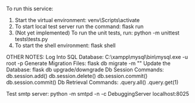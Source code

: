 To run this service:

1. Start the virtual environment: venv\Scripts\activate
2. To start local test server run the command: flask run
3. (Not yet implemented) To run the unit tests, run: python -m unittest tests\tests.py
4. To start the shell environment: flask shell

OTHER NOTES:
Log Into SQL Database: C:\xampp\mysql\bin\mysql.exe -u root -p <password>
Generate Migration Files: flask db migrate -m "<Note Here>"
Update the Database: flask db upgrade/downgrade
Db Session Commands: db.session.add() db.session.delete() db.session.commit() db.session.commit()
Db Retrieval Commands: <Model>.query.all() <Model>.query.get(1)

Test smtp server: python -m smtpd -n -c DebuggingServer localhost:8025